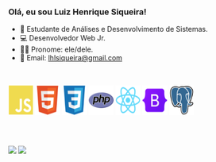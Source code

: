 ### Olá, eu sou Luiz Henrique Siqueira!

- 📕 Estudante de Análises e Desenvolvimento de Sistemas.
- 💻 Desenvolvedor Web Jr.
- 🧔🏻 Pronome: ele/dele.
- 📩 Email: lhlsiqueira@gmail.com

##




  

<div style="display: inline_block"><br>
  <img align="center" alt="luiz-Js" height="60" width="50" src="https://raw.githubusercontent.com/devicons/devicon/master/icons/javascript/javascript-plain.svg">
  <img align="center" alt="luiz-HTML" height="60" width="50" src="https://raw.githubusercontent.com/devicons/devicon/master/icons/html5/html5-original.svg">
  <img align="center" alt="luiz-CSS" height="60" width="50" src="https://raw.githubusercontent.com/devicons/devicon/master/icons/css3/css3-original.svg">
  <img align="center" alt="luiz-PHP" height="60" width="50" src="https://raw.githubusercontent.com/devicons/devicon/master/icons/php/php-original.svg">
  <img align="center" alt="luiz-react" height="60" width="50" src="https://raw.githubusercontent.com/devicons/devicon/master/icons/react/react-original.svg">
  <img align="center" alt="luiz-bootstrap" height="60" width="50" src="https://raw.githubusercontent.com/devicons/devicon/master/icons/bootstrap/bootstrap-original.svg">
  <img align="center" alt="luiz-postgresql" height="60" width="50" src="https://raw.githubusercontent.com/devicons/devicon/master/icons/postgresql/postgresql-original.svg">
  
  
  <br> <br>
  
  <div>
    <a href="https://www.linkedin.com/in/luiz-henrique-lima-a45431202/" target="_blank"><img src="https://img.shields.io/badge/-LinkedIn-%230077B5?style=for-the-badge&logo=linkedin&logoColor=white" target="_blank"></a> 
     <a href="https://instagram.com/luizhe" target="_blank"><img src="https://img.shields.io/badge/-Instagram-%23E4405F?style=for-the-badge&logo=instagram&logoColor=white" target="_blank"></a>
    

  </div>
  
 
  ##
  
 
</div>
